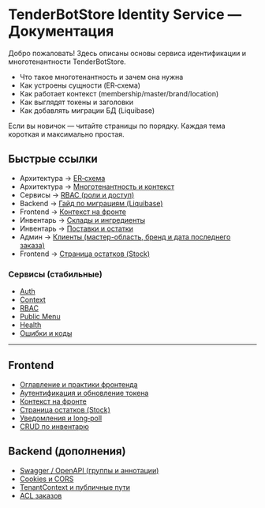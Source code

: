 # TenderBotStore Identity Service — Документация

Добро пожаловать! Здесь описаны основы сервиса идентификации и многотенантности TenderBotStore.

- Что такое многотенантность и зачем она нужна
- Как устроены сущности (ER‑схема)
- Как работает контекст (membership/master/brand/location)
- Как выглядят токены и заголовки
- Как добавлять миграции БД (Liquibase)

Если вы новичок — читайте страницы по порядку. Каждая тема короткая и максимально простая.

## Быстрые ссылки

- Архитектура → [ER‑схема](wiki/er-schema)
- Архитектура → [Многотенантность и контекст](wiki/multitenancy)
- Сервисы → [RBAC (роли и доступ)](wiki/rbac)
- Backend → [Гайд по миграциям (Liquibase)](wiki/migrations)
- Frontend → [Контекст на фронте](wiki/frontend-context)
- Инвентарь → [Склады и ингредиенты](wiki/inventory)
- Инвентарь → [Поставки и остатки](wiki/supplies-and-stock)
- Админ → [Клиенты (мастер-область, бренд и дата последнего заказа)](wiki/admin-clients)
- Frontend → [Страница остатков (Stock)](wiki/frontend-inventory-stock)

### Сервисы (стабильные)

- [Auth](wiki/auth)
- [Context](wiki/context)
- [RBAC](wiki/rbac)
- [Public Menu](wiki/menu)
- [Health](wiki/health)
- [Ошибки и коды](wiki/errors)

---

## Frontend

- [Оглавление и практики фронтенда](wiki/frontend)
- [Аутентификация и обновление токена](wiki/frontend-auth)
- [Контекст на фронте](wiki/frontend-context)
- [Страница остатков (Stock)](wiki/frontend-inventory-stock)
- [Уведомления и long‑poll](wiki/frontend-notifications-longpoll)
- [CRUD по инвентарю](wiki/frontend-inventory-crud)

## Backend (дополнения)

- [Swagger / OpenAPI (группы и аннотации)](wiki/backend-swagger)
- [Cookies и CORS](wiki/backend-cookies-and-cors)
- [TenantContext и публичные пути](wiki/backend-tenant-context)
- [ACL заказов](wiki/backend-order-acl)
